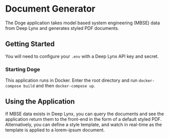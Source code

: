 # Document Generator

The Doge application takes model based system engineering (MBSE) data from Deep Lynx and generates styled PDF documents.

## Getting Started

You will need to configure your `.env` with a Deep Lynx API key and secret.

### Starting Doge

This application runs in Docker.
Enter the root directory and run `docker-compose build` and then `docker-compose up`.

## Using the Application

If MBSE data exists in Deep Lynx, you can query the documents and see the application return them to the front-end in the form of a default styled PDF.
Alternatively, you can define a style template, and watch in real-time as the template is applied to a lorem-ipsum document.
